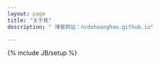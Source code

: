 ```yaml
---
layout: page
title: "关于我"
description: " 博客网站：ncdxhuanghao.github.io"

---
```

{% include JB/setup %}
